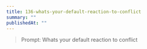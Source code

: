```yaml
---
title: 136-whats-your-default-reaction-to-conflict
summary: ""
publishedAt: ""
---
```


> Prompt: Whats your default reaction to conflict

